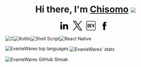<div align="center">
  <h1>Hi there, I'm <a href="https://evaniewares.github.io/">Chisomo</a> <img src="https://media.giphy.com/media/hvRJCLFzcasrR4ia7z/giphy.gif" width="25px"></h1>
</div>
<p align='center'>
  <a href="https://www.linkedin.com/in/chisopsyelera/"><img height="30" src="https://raw.githubusercontent.com/EvanieWares/EvanieWares/main/linkedin.png?raw=true"></a>&nbsp;&nbsp;
  <a href="https://twitter.com/EvanieWares"><img height="30" src="https://raw.githubusercontent.com/EvanieWares/EvanieWares/main/twitter.png?raw=true"></a>&nbsp;&nbsp;
  <a href="https://evaniewares.github.io/"><img height="30" src="https://raw.githubusercontent.com/EvanieWares/EvanieWares/main/dev.png?raw=true"></a>&nbsp;&nbsp;
  <a href="https://web.facebook.com/chisomo.psyelera"><img height="30" src="https://raw.githubusercontent.com/EvanieWares/EvanieWares/main/facebook.png?raw=true"></a>&nbsp;&nbsp;
</p>

<img align="left" alt="C" src="https://img.shields.io/badge/c-%2300599C.svg?style=for-the-badge&logo=c&logoColor=white" />
<img align="left" alt="Kotlin" src="https://img.shields.io/badge/Kotlin-0095D5?&style=for-the-badge&logo=kotlin&logoColor=white" />
<img align="left" alt="Shell Script" src="https://img.shields.io/badge/Shell_Script-121011?style=for-the-badge&logo=gnu-bash&logoColor=white" />
<img alt="React Native" src="https://img.shields.io/badge/React_Native-20232A?style=for-the-badge&logo=react&logoColor=61DAFB" />

<p><img align="left" src="https://github-readme-stats.vercel.app/api/top-langs?username=EvanieWares&show_icons=true&locale=en&layout=compact" alt="EvanieWares top languages" /></p>
<p>&nbsp;<img align="center" src="https://github-readme-stats.vercel.app/api?username=EvanieWares&show_icons=true&locale=en" alt="EvanieWares' stats" /></p>
<p><img align="center" src="https://github-readme-streak-stats.herokuapp.com?user=EvanieWares&theme=transparent" alt="EvanieWares GitHub Streak" /></p>
